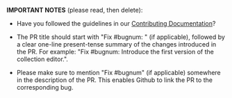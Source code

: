 **IMPORTANT NOTES** (please read, then delete):

- Have you followed the guidelines in our
  [Contributing Documentation](https://dvc.org/doc/user-guide/contributing-documentation)?

- The PR title should start with "Fix #bugnum: " (if applicable), followed by a
  clear one-line present-tense summary of the changes introduced in the PR. For
  example: "Fix #bugnum: Introduce the first version of the collection editor.".

- Please make sure to mention "Fix #bugnum" (if applicable) somewhere in the
  description of the PR. This enables Github to link the PR to the corresponding
  bug.
